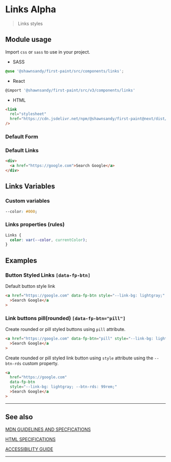 # Links <span role="note" aria-label="status">Alpha</span>

> Links styles

## Module usage

Import `css` or `sass` to use in your project.

- SASS

```scss
@use '@shawnsandy/first-paint/src/components/links';
```

- React

```jsx
@import '@shawnsandy/first-paint/src/v3/components/links'
```

- HTML

```html
<link
  rel="stylesheet"
  href="https://cdn.jsdelivr.net/npm/@shawnsandy/first-paint@next/dist/css/components/links.min.css"
/>
```

### Default Form

### Default Links

```html preview
<div>
  <a href="https://google.com">Search Google</a>
</div>
```

## Links Variables

### Custom variables

```css
--color: #000;
```

### Links properties (rules)

```css
Links {
  color: var(--color, currentColor);
}
```

## Examples

### Button Styled Links `[data-fp-btn]`

Default button style link

```html preview
<a href="https://google.com" data-fp-btn style="--link-bg: lightgray;"
  >Search Google</a
>
```

### Link buttons pill(rounded) `[data-fp-btn="pill"]`

Create rounded or pill styled buttons using `pill` attribute.

```html preview
<a href="https://google.com" data-fp-btn="pill" style="--link-bg: lightgray"
  >Search Google</a
>
```

Create rounded or pill styled link button using `style` attribute using the `--btn-rds` custom property.

```html preview
<a
  href="https://google.com"
  data-fp-btn
  style="--link-bg: lightgray; --btn-rds: 99rem;"
  >Search Google</a
>
```

---

## See also

[MDN GUIDELINES AND SPECFICATIONS](https: ':_target="_blank"')

[HTML SPECIFICATIONS](https:// ':_target="_blank"')

[ACCESSIBILITY GUIDE](https://, ':_target="_blank"')

---
